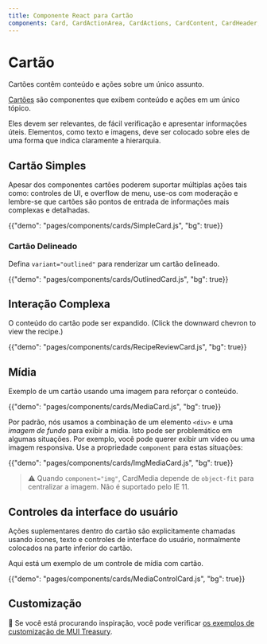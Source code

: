 ```yaml
---
title: Componente React para Cartão
components: Card, CardActionArea, CardActions, CardContent, CardHeader, CardMedia, Collapse, Paper
---
```


# Cartão

<p class="description">Cartões contêm conteúdo e ações sobre um único assunto.</p>

[Cartões](https://material.io/design/components/cards.html) são componentes que exibem conteúdo e ações em um único tópico.

Eles devem ser relevantes, de fácil verificação e apresentar informações úteis. Elementos, como texto e imagens, deve ser colocado sobre eles de uma forma que indica claramente a hierarquia.

## Cartão Simples

Apesar dos componentes cartões poderem suportar múltiplas ações tais como: controles de UI, e overflow de menu, use-os com moderação e lembre-se que cartões são pontos de entrada de informações mais complexas e detalhadas.

{{"demo": "pages/components/cards/SimpleCard.js", "bg": true}}

### Cartão Delineado

Defina `variant="outlined"` para renderizar um cartão delineado.

{{"demo": "pages/components/cards/OutlinedCard.js", "bg": true}}

## Interação Complexa

O conteúdo do cartão pode ser expandido. (Click the downward chevron to view the recipe.)

{{"demo": "pages/components/cards/RecipeReviewCard.js", "bg": true}}

## Mídia

Exemplo de um cartão usando uma imagem para reforçar o conteúdo.

{{"demo": "pages/components/cards/MediaCard.js", "bg": true}}

Por padrão, nós usamos a combinação de um elemento `<div>` e uma *imagem de fundo* para exibir a mídia. Isto pode ser problemático em algumas situações. Por exemplo, você pode querer exibir um vídeo ou uma imagem responsiva. Use a propriedade `component` para estas situações:

{{"demo": "pages/components/cards/ImgMediaCard.js", "bg": true}}

> ⚠️ Quando `component="img"`, CardMedia depende de `object-fit` para centralizar a imagem. Não é suportado pelo IE 11.

## Controles da interface do usuário

Ações suplementares dentro do cartão são explicitamente chamadas usando ícones, texto e controles de interface do usuário, normalmente colocados na parte inferior do cartão.

Aqui está um exemplo de um controle de mídia com cartão.

{{"demo": "pages/components/cards/MediaControlCard.js", "bg": true}}

## Customização

🎨 Se você está procurando inspiração, você pode verificar [os exemplos de customização de MUI Treasury](https://mui-treasury.com/components/card).